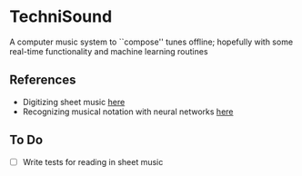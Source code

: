 # TechniSound
A computer music system to ``compose'' tunes offline; hopefully with some real-time functionality and machine learning routines

## References
- Digitizing sheet music [here](https://web.stanford.edu/class/ee368/Project_Spring_1415/Reports/Stramer.pdf)
- Recognizing musical notation with neural networks [here](https://homepage.univie.ac.at/a1200595/bachelor/thesis.pdf)

## To Do
- [ ] Write tests for reading in sheet music
